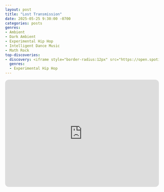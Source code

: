 ```yaml
---
layout: post
title: "Lost Transmission"
date: 2025-05-25 9:30:00 -0700
categories: posts
genres:
- Ambient
- Dark Ambient
- Experimental Hip Hop
- Intelligent Dance Music
- Math Rock 
top-discoveries:
- discovery: <iframe style="border-radius:12px" src="https://open.spotify.com/embed/album/7lgLXVA4QvFT8AqdgiSiR7?utm_source=generator" width="100%" height="352" frameBorder="0" allowfullscreen="" allow="autoplay; clipboard-write; encrypted-media; fullscreen; picture-in-picture" loading="lazy"></iframe>
  genres:
  - Experimental Hip Hop
---
```

<iframe style="border-radius:12px" src="https://open.spotify.com/embed/playlist/30COpYkE5WedVl8ejP44iy?utm_source=generator" width="100%" height="352" frameBorder="0" allowfullscreen="" allow="autoplay; clipboard-write; encrypted-media; fullscreen; picture-in-picture" loading="lazy"></iframe>